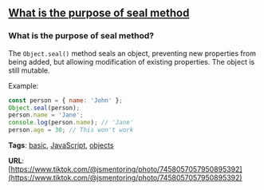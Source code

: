 ## [What is the purpose of seal method](#what-is-the-purpose-of-seal-method)

### What is the purpose of seal method?

The `Object.seal()` method seals an object, preventing new properties from being added, but allowing modification of existing properties. The object is still mutable.

Example:

```javascript
const person = { name: 'John' };
Object.seal(person);
person.name = 'Jane';
console.log(person.name); // 'Jane'
person.age = 30; // This won't work
```

**Tags**: [basic](./level/basic), [JavaScript](./theme/javascript), [objects](./theme/objects)

**URL**: [https://www.tiktok.com/@jsmentoring/photo/7458057057950895392](https://www.tiktok.com/@jsmentoring/photo/7458057057950895392)
